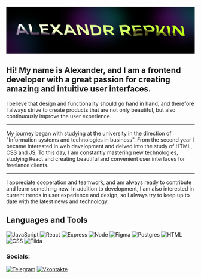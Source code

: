![Header](https://github.com/AlexSunchozz/AlexSunchozz/blob/a697309d40bb1a3bccbe6353f34544aa72fb6b26/assets/Frame%2011.png)

## Hi! My name is Alexander, and I am a frontend developer with a great passion for creating amazing and intuitive user interfaces.

I believe that design and functionality should go hand in hand, and therefore I always strive to create products that are not only beautiful, but also continuously improve the user experience.

___

My journey began with studying at the university in the direction of "Information systems and technologies in business". From the second year I became interested in web development and delved into the study of HTML, CSS and JS. To this day, I am constantly mastering new technologies, studying React and creating beautiful and convenient user interfaces for freelance clients.

___

I appreciate cooperation and teamwork, and am always ready to contribute and learn something new. In addition to development, I am also interested in current trends in user experience and design, so I always try to keep up to date with the latest news and technology.

## Languages and Tools
![JavaScript](https://img.shields.io/badge/-JavaScript-090909?style=for-the-badge&logo=JavaScript&logoColor=E9D54D)
![React](https://img.shields.io/badge/-React-090909?style=for-the-badge&logo=REACT&logoColor=ReactJs)
![Express](https://img.shields.io/badge/-Express-090909?style=for-the-badge&logo=Express)
![Node](https://img.shields.io/badge/-Node-090909?style=for-the-badge&logo=Node.js)
![Figma](https://img.shields.io/badge/-Figma-090909?style=for-the-badge&logo=Figma&logoColor=01db72)
![Postgres](https://img.shields.io/badge/-Postgres-090909?style=for-the-badge&logo=PostgreSQL&logoColor=2c5d8a)
![HTML](https://img.shields.io/badge/-Html-090909?style=for-the-badge&logo=html)
![CSS](https://img.shields.io/badge/-CSS-090909?style=for-the-badge&logo=CSS)
![Tilda](https://img.shields.io/badge/-Tilda-090909?style=for-the-badge&logo=Tilda)


### Socials:
[![Telegram](https://img.shields.io/badge/-Telegram-090909?style=for-the-badge&logo=telegram&logoColor=27A0D9)](https://t.me/Sunchozzz)
[![Vkontakte](https://img.shields.io/badge/-Vkontakte-090909?style=for-the-badge&logo=Vk&logoColor=4F7DB3)](https://vk.com/sunchoz)

